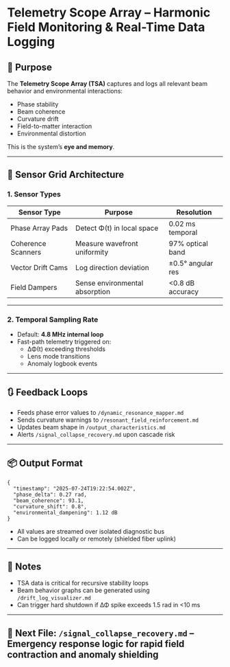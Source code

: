# Telemetry Scope Array – Harmonic Field Monitoring & Real-Time Data Logging

## 📡 Purpose

The **Telemetry Scope Array (TSA)** captures and logs all relevant beam behavior and environmental interactions:

- Phase stability  
- Beam coherence  
- Curvature drift  
- Field-to-matter interaction  
- Environmental distortion

This is the system’s **eye and memory**.

---

## 🧠 Sensor Grid Architecture

### 1. **Sensor Types**

| Sensor Type         | Purpose                          | Resolution         |
|---------------------|----------------------------------|--------------------|
| Phase Array Pads    | Detect Φ(t) in local space       | 0.02 ms temporal   |
| Coherence Scanners  | Measure wavefront uniformity     | 97% optical band   |
| Vector Drift Cams   | Log direction deviation          | ±0.5° angular res  |
| Field Dampers       | Sense environmental absorption   | <0.8 dB accuracy   |

---

### 2. **Temporal Sampling Rate**

- Default: **4.8 MHz internal loop**  
- Fast-path telemetry triggered on:
  - ΔΦ(t) exceeding thresholds  
  - Lens mode transitions  
  - Anomaly logbook events

---

## 🔃 Feedback Loops

- Feeds phase error values to `/dynamic_resonance_mapper.md`  
- Sends curvature warnings to `/resonant_field_reinforcement.md`  
- Updates beam shape in `/output_characteristics.md`  
- Alerts `/signal_collapse_recovery.md` upon cascade risk

---

## 📦 Output Format

```
{
  "timestamp": "2025-07-24T19:22:54.002Z",
  "phase_delta": 0.27 rad,
  "beam_coherence": 93.1,
  "curvature_shift": 0.8°,
  "environmental_dampening": 1.12 dB
}
```

- All values are streamed over isolated diagnostic bus  
- Can be logged locally or remotely (shielded fiber uplink)

---

## 🧬 Notes

- TSA data is critical for recursive stability loops  
- Beam behavior graphs can be generated using `/drift_log_visualizer.md`  
- Can trigger hard shutdown if ΔΦ spike exceeds 1.5 rad in <10 ms

---

## 🔗 Next File: `/signal_collapse_recovery.md` – Emergency response logic for rapid field contraction and anomaly shielding
